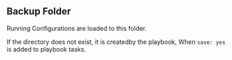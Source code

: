 ## Backup Folder
Running Configurations are loaded to this folder.

If the directory does not exist, it is createdby the playbook, When `save: yes` is added to playbook tasks.